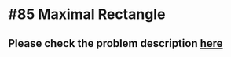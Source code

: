 # #85 Maximal Rectangle

## Please check the problem description [here](https://leetcode.com/problems/maximal-rectangle/)

